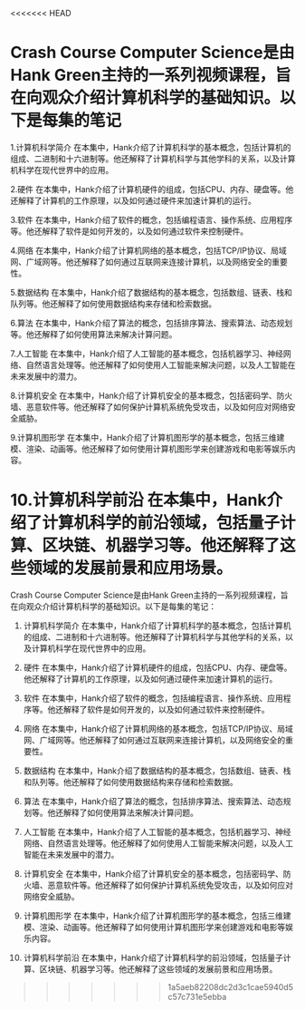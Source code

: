 <<<<<<< HEAD

# Crash Course Computer Science是由Hank Green主持的一系列视频课程，旨在向观众介绍计算机科学的基础知识。以下是每集的笔记

1.计算机科学简介 在本集中，Hank介绍了计算机科学的基本概念，包括计算机的组成、二进制和十六进制等。他还解释了计算机科学与其他学科的关系，以及计算机科学在现代世界中的应用。

2.硬件 在本集中，Hank介绍了计算机硬件的组成，包括CPU、内存、硬盘等。他还解释了计算机的工作原理，以及如何通过硬件来加速计算机的运行。

3.软件 在本集中，Hank介绍了软件的概念，包括编程语言、操作系统、应用程序等。他还解释了软件是如何开发的，以及如何通过软件来控制硬件。

4.网络 在本集中，Hank介绍了计算机网络的基本概念，包括TCP/IP协议、局域网、广域网等。他还解释了如何通过互联网来连接计算机，以及网络安全的重要性。

5.数据结构 在本集中，Hank介绍了数据结构的基本概念，包括数组、链表、栈和队列等。他还解释了如何使用数据结构来存储和检索数据。

6.算法 在本集中，Hank介绍了算法的概念，包括排序算法、搜索算法、动态规划等。他还解释了如何使用算法来解决计算问题。

7.人工智能 在本集中，Hank介绍了人工智能的基本概念，包括机器学习、神经网络、自然语言处理等。他还解释了如何使用人工智能来解决问题，以及人工智能在未来发展中的潜力。

8.计算机安全 在本集中，Hank介绍了计算机安全的基本概念，包括密码学、防火墙、恶意软件等。他还解释了如何保护计算机系统免受攻击，以及如何应对网络安全威胁。

9.计算机图形学 在本集中，Hank介绍了计算机图形学的基本概念，包括三维建模、渲染、动画等。他还解释了如何使用计算机图形学来创建游戏和电影等娱乐内容。

10.计算机科学前沿 在本集中，Hank介绍了计算机科学的前沿领域，包括量子计算、区块链、机器学习等。他还解释了这些领域的发展前景和应用场景。
=======
Crash Course Computer Science是由Hank Green主持的一系列视频课程，旨在向观众介绍计算机科学的基础知识。以下是每集的笔记：

1. 计算机科学简介
在本集中，Hank介绍了计算机科学的基本概念，包括计算机的组成、二进制和十六进制等。他还解释了计算机科学与其他学科的关系，以及计算机科学在现代世界中的应用。

2. 硬件
在本集中，Hank介绍了计算机硬件的组成，包括CPU、内存、硬盘等。他还解释了计算机的工作原理，以及如何通过硬件来加速计算机的运行。

3. 软件
在本集中，Hank介绍了软件的概念，包括编程语言、操作系统、应用程序等。他还解释了软件是如何开发的，以及如何通过软件来控制硬件。

4. 网络
在本集中，Hank介绍了计算机网络的基本概念，包括TCP/IP协议、局域网、广域网等。他还解释了如何通过互联网来连接计算机，以及网络安全的重要性。

5. 数据结构
在本集中，Hank介绍了数据结构的基本概念，包括数组、链表、栈和队列等。他还解释了如何使用数据结构来存储和检索数据。

6. 算法
在本集中，Hank介绍了算法的概念，包括排序算法、搜索算法、动态规划等。他还解释了如何使用算法来解决计算问题。

7. 人工智能
在本集中，Hank介绍了人工智能的基本概念，包括机器学习、神经网络、自然语言处理等。他还解释了如何使用人工智能来解决问题，以及人工智能在未来发展中的潜力。

8. 计算机安全
在本集中，Hank介绍了计算机安全的基本概念，包括密码学、防火墙、恶意软件等。他还解释了如何保护计算机系统免受攻击，以及如何应对网络安全威胁。

9. 计算机图形学
在本集中，Hank介绍了计算机图形学的基本概念，包括三维建模、渲染、动画等。他还解释了如何使用计算机图形学来创建游戏和电影等娱乐内容。

10. 计算机科学前沿
在本集中，Hank介绍了计算机科学的前沿领域，包括量子计算、区块链、机器学习等。他还解释了这些领域的发展前景和应用场景。

>>>>>>> 1a5aeb82208dc2d3c1cae5940d5c57c731e5ebba
